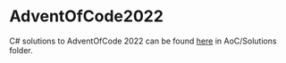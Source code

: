 # AdventOfCode2022
C# solutions to AdventOfCode 2022 can be found [here](AoC/Solutions) in AoC/Solutions folder.

